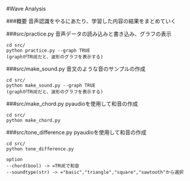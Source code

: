 #Wave Analysis

###概要
音声認識をやるにあたり、学習した内容の結果をまとめていく

###src/practice.py
音声データの読み込みと書き込み、グラフの表示
```
cd src/
python practice.py --graph TRUE
(graphがTRUEだと、波形のグラフを表示する)
```

###src/make_sound.py
音叉のような音のサンプルの作成
```
cd src/
python make_sound.py --graph TRUE
(graphがTRUEだと、波形のグラフを表示する)
```

###src/make_chord.py
pyaudioを使用して和音の作成
```
cd src/
python make_chord.py
```

###src/tone_difference.py
pyaudioを使用して和音の作成
```
cd src/
python tone_difference.py

option
--chord(bool) -> =TRUEで和音
--soundtype(str) -> ="basic","triangle","square","sawtooth"から選択
```
